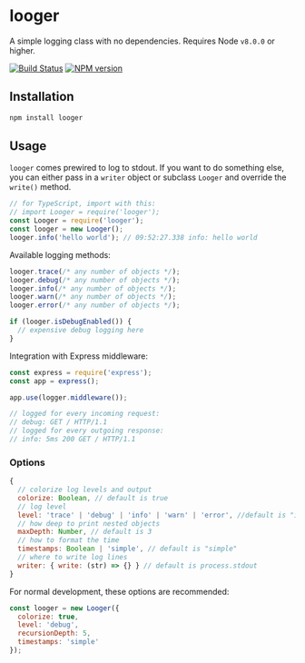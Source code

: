 # looger
A simple logging class with no dependencies. Requires Node `v8.0.0` or higher.

[![Build Status](https://travis-ci.org/tmont/looger.svg?branch=master)](https://travis-ci.org/tmont/looger)
[![NPM version](https://img.shields.io/npm/v/looger.svg)](https://www.npmjs.com/package/looger)

## Installation
```bash
npm install looger
```

## Usage
`looger` comes prewired to log to stdout. If you want to do something
else, you can either pass in a `writer` object or subclass `Looger`
and override the `write()` method.

```javascript
// for TypeScript, import with this:
// import Looger = require('looger');
const Looger = require('looger');
const looger = new Looger();
looger.info('hello world'); // 09:52:27.338 info: hello world
```

Available logging methods:
```javascript
looger.trace(/* any number of objects */);
looger.debug(/* any number of objects */);
looger.info(/* any number of objects */);
looger.warn(/* any number of objects */);
looger.error(/* any number of objects */);

if (looger.isDebugEnabled()) {
  // expensive debug logging here
}
```

Integration with Express middleware:

```javascript
const express = require('express');
const app = express();

app.use(logger.middleware());

// logged for every incoming request:
// debug: GET / HTTP/1.1
// logged for every outgoing response:
// info: 5ms 200 GET / HTTP/1.1
```

### Options
```javascript
{
  // colorize log levels and output	
  colorize: Boolean, // default is true
  // log level
  level: 'trace' | 'debug' | 'info' | 'warn' | 'error', //default is "info"
  // how deep to print nested objects
  maxDepth: Number, // default is 3
  // how to format the time
  timestamps: Boolean | 'simple', // default is "simple"
  // where to write log lines
  writer: { write: (str) => {} } // default is process.stdout
}
```

For normal development, these options are recommended:

```javascript
const looger = new Looger({
  colorize: true,
  level: 'debug',
  recursionDepth: 5,
  timestamps: 'simple'
});
```
